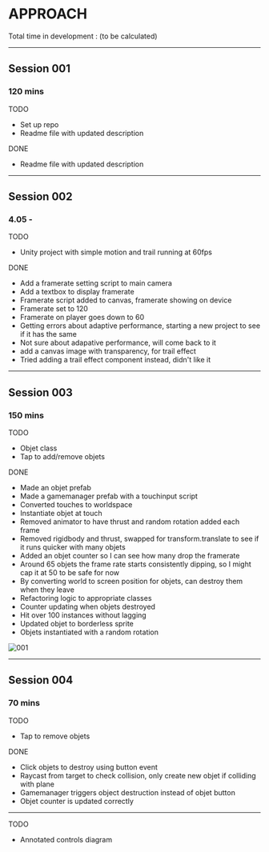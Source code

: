 # APPROACH

Total time in development : (to be calculated)

---

## Session 001
### 120 mins

TODO
- Set up repo
- Readme file with updated description

DONE
- Readme file with updated description

---

## Session 002
### 4.05 -

TODO
- Unity project with simple motion and trail running at 60fps

DONE
- Add a framerate setting script to main camera
- Add a textbox to display framerate
- Framerate script added to canvas, framerate showing on device
- Framerate set to 120
- Framerate on player goes down to 60
- Getting errors about adaptive performance, starting a new project to see if it has the same
- Not sure about adapative performance, will come back to it
- add a canvas image with transparency, for trail effect
- Tried adding a trail effect component instead, didn't like it

---

## Session 003
### 150 mins

TODO
- Objet class
- Tap to add/remove objets

DONE
- Made an objet prefab
- Made a gamemanager prefab with a touchinput script
- Converted touches to worldspace
- Instantiate objet at touch
- Removed animator to have thrust and random rotation added each frame
- Removed rigidbody and thrust, swapped for transform.translate to see if it runs quicker with many objets
- Added an objet counter so I can see how many drop the framerate
- Around 65 objets the frame rate starts consistently dipping, so I might cap it at 50 to be safe for now
- By converting world to screen position for objets, can destroy them when they leave
- Refactoring logic to appropriate classes
- Counter updating when objets destroyed
- Hit over 100 instances without lagging
- Updated objet to borderless sprite
- Objets instantiated with a random rotation

![001](WIP/001.gif)

---

## Session 004
### 70 mins

TODO
- Tap to remove objets

DONE
- Click objets to destroy using button event
- Raycast from target to check collision, only create new objet if colliding with plane
- Gamemanager triggers object destruction instead of objet button
- Objet counter is updated correctly

---

TODO
- Annotated controls diagram